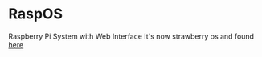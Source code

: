 # RaspOS
Raspberry Pi System with Web Interface
It's now strawberry os and found [here](//github.com/strawberryos)
